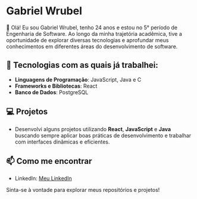 # Gabriel Wrubel

👋 Olá! Eu sou Gabriel Wrubel, tenho 24 anos e estou no 5° período de Engenharia de Software. Ao longo da minha trajetória acadêmica, tive a oportunidade de explorar diversas tecnologias e aprofundar meus conhecimentos em diferentes áreas do desenvolvimento de software.

## 🚀 Tecnologias com as quais já trabalhei:
- **Linguagens de Programação**: JavaScript, Java e C
- **Frameworks e Bibliotecas**: React
- **Banco de Dados**: PostgreSQL

## 💻 Projetos
- Desenvolvi alguns projetos utilizando **React**, **JavaScript** e **Java** buscando sempre aplicar boas práticas de desenvolvimento e trabalhar com interfaces dinâmicas e eficientes.
  
## 📫 Como me encontrar
- LinkedIn: [Meu LinkedIn](https://www.linkedin.com/in/gabriel-wrubel-640a89247/)

Sinta-se à vontade para explorar meus repositórios e projetos!

